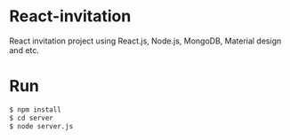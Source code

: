 # React-invitation
React invitation project using React.js, Node.js, MongoDB, Material design and etc.

# Run
```sh
$ npm install
$ cd server
$ node server.js
```